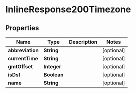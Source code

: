 

# InlineResponse200Timezone


## Properties

| Name | Type | Description | Notes |
|------------ | ------------- | ------------- | -------------|
|**abbreviation** | **String** |  |  [optional] |
|**currentTime** | **String** |  |  [optional] |
|**gmtOffset** | **Integer** |  |  [optional] |
|**isDst** | **Boolean** |  |  [optional] |
|**name** | **String** |  |  [optional] |



